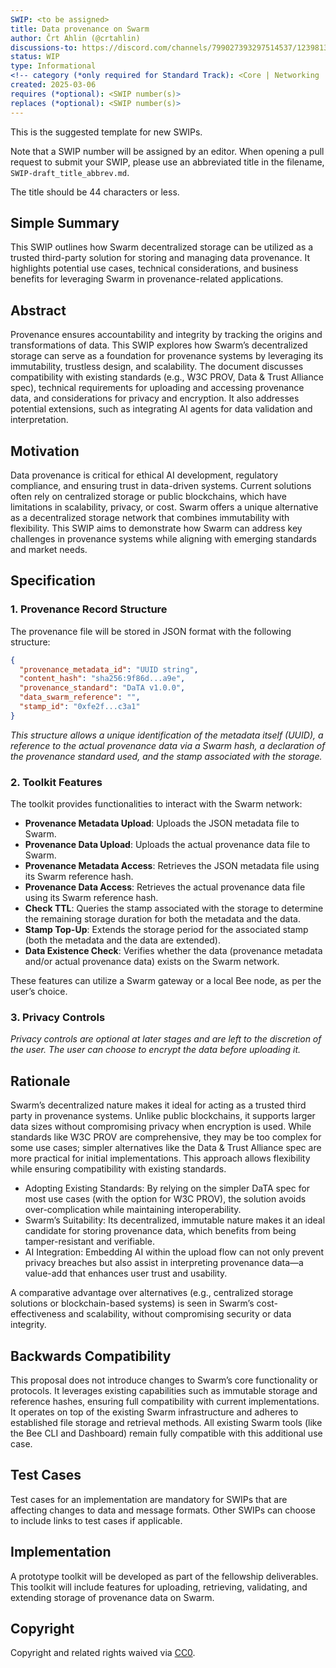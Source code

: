```yaml
---
SWIP: <to be assigned>
title: Data provenance on Swarm
author: Črt Ahlin (@crtahlin)
discussions-to: https://discord.com/channels/799027393297514537/1239813439136993280
status: WIP
type: Informational
<!-- category (*only required for Standard Track): <Core | Networking | Interface | ERC> -->
created: 2025-03-06
requires (*optional): <SWIP number(s)>
replaces (*optional): <SWIP number(s)>
---
```


<!--You can leave these HTML comments in your merged SWIP and delete the visible duplicate text guides, they will not appear and may be helpful to refer to if you edit it again. This is the suggested template for new SWIPs. Note that a SWIP number will be assigned by an editor. When opening a pull request to submit your SWIP, please use an abbreviated title in the filename, `SWIP-draft_title_abbrev.md`. The title should be 44 characters or less.-->
This is the suggested template for new SWIPs.

Note that a SWIP number will be assigned by an editor. When opening a pull request to submit your SWIP, please use an abbreviated title in the filename, `SWIP-draft_title_abbrev.md`.

The title should be 44 characters or less.

## Simple Summary
<!--"If you can't explain it simply, you don't understand it well enough." Provide a simplified and layman-accessible explanation of the SWIP.-->
This SWIP outlines how Swarm decentralized storage can be utilized as a trusted third-party solution for storing and managing data provenance. It highlights potential use cases, technical considerations, and business benefits for leveraging Swarm in provenance-related applications.

## Abstract
<!--A short (~200 word) description of the technical issue being addressed.-->
Provenance ensures accountability and integrity by tracking the origins and transformations of data. This SWIP explores how Swarm’s decentralized storage can serve as a foundation for provenance systems by leveraging its immutability, trustless design, and scalability. The document discusses compatibility with existing standards (e.g., W3C PROV, Data & Trust Alliance spec), technical requirements for uploading and accessing provenance data, and considerations for privacy and encryption. It also addresses potential extensions, such as integrating AI agents for data validation and interpretation.

## Motivation
<!--The motivation is critical for SWIPs that want to change the Swarm protocol. It should clearly explain why the existing protocol specification is inadequate to address the problem that the SWIP solves. SWIP submissions without sufficient motivation may be rejected outright.-->
Data provenance is critical for ethical AI development, regulatory compliance, and ensuring trust in data-driven systems. Current solutions often rely on centralized storage or public blockchains, which have limitations in scalability, privacy, or cost. Swarm offers a unique alternative as a decentralized storage network that combines immutability with flexibility. This SWIP aims to demonstrate how Swarm can address key challenges in provenance systems while aligning with emerging standards and market needs.

## Specification
<!--The technical specification should describe the syntax and semantics of any new feature. The specification should be detailed enough to allow competing, interoperable implementations for the current Swarm platform and future client implementations.-->


### 1. Provenance Record Structure
The provenance file will be stored in JSON format with the following structure:

```json
{
  "provenance_metadata_id": "UUID string",
  "content_hash": "sha256:9f86d...a9e",
  "provenance_standard": "DaTA v1.0.0",
  "data_swarm_reference": "",
  "stamp_id": "0xfe2f...c3a1"
}
```

*This structure allows a unique identification of the metadata itself (UUID), a reference to the actual provenance data via a Swarm hash, a declaration of the provenance standard used, and the stamp associated with the storage.*

### 2. Toolkit Features
The toolkit provides functionalities to interact with the Swarm network:

- **Provenance Metadata Upload**: Uploads the JSON metadata file to Swarm.
- **Provenance Data Upload**: Uploads the actual provenance data file to Swarm.
- **Provenance Metadata Access**: Retrieves the JSON metadata file using its Swarm reference hash.
- **Provenance Data Access**: Retrieves the actual provenance data file using its Swarm reference hash.
- **Check TTL**: Queries the stamp associated with the storage to determine the remaining storage duration for both the metadata and the data.
- **Stamp Top-Up**: Extends the storage period for the associated stamp (both the metadata and the data are extended).
- **Data Existence Check**: Verifies whether the data (provenance metadata and/or actual provenance data) exists on the Swarm network.

These features can utilize a Swarm gateway or a local Bee node, as per the user’s choice.

### 3. Privacy Controls

*Privacy controls are optional at later stages and are left to the discretion of the user. The user can choose to encrypt the data before uploading it.*


## Rationale
<!--The rationale fleshes out the specification by describing what motivated the design and why particular design decisions were made. It should describe alternate designs that were considered and related work, e.g. how the feature is supported in other languages. The rationale may also provide evidence of consensus within the community, and should discuss important objections or concerns raised during discussion.-->
Swarm’s decentralized nature makes it ideal for acting as a trusted third party in provenance systems. Unlike public blockchains, it supports larger data sizes without compromising privacy when encryption is used. While standards like W3C PROV are comprehensive, they may be too complex for some use cases; simpler alternatives like the Data & Trust Alliance spec are more practical for initial implementations. This approach allows flexibility while ensuring compatibility with existing standards.

- Adopting Existing Standards: By relying on the simpler DaTA spec for most use cases (with the option for W3C PROV), the solution avoids over-complication while maintaining interoperability.
- Swarm’s Suitability: Its decentralized, immutable nature makes it an ideal candidate for storing provenance data, which benefits from being tamper-resistant and verifiable.
- AI Integration: Embedding AI within the upload flow can not only prevent privacy breaches but also assist in interpreting provenance data—a value-add that enhances user trust and usability.

A comparative advantage over alternatives (e.g., centralized storage solutions or blockchain-based systems) is seen in Swarm’s cost-effectiveness and scalability, without compromising security or data integrity.

## Backwards Compatibility
<!--All SWIPs that introduce backwards incompatibilities must include a section describing these incompatibilities and their severity. The SWIP must explain how the author proposes to deal with these incompatibilities. SWIP submissions without a sufficient backwards compatibility treatise may be rejected outright.-->
This proposal does not introduce changes to Swarm’s core functionality or protocols. It leverages existing capabilities such as immutable storage and reference hashes, ensuring full compatibility with current implementations.
It operates on top of the existing Swarm infrastructure and adheres to established file storage and retrieval methods. All existing Swarm tools (like the Bee CLI and Dashboard) remain fully compatible with this additional use case.


## Test Cases
<!--Test cases for an implementation are mandatory for SWIPs that are affecting changes to data and message formats. Other SWIPs can choose to include links to test cases if applicable.-->
Test cases for an implementation are mandatory for SWIPs that are affecting changes to data and message formats. Other SWIPs can choose to include links to test cases if applicable.

## Implementation
<!--The implementations must be completed before any SWIP is given status "Final", but it need not be completed before the SWIP is accepted. While there is merit to the approach of reaching consensus on the specification and rationale before writing code, the principle of "rough consensus and running code" is still useful when it comes to resolving many discussions of API details.-->
A prototype toolkit will be developed as part of the fellowship deliverables. This toolkit will include features for uploading, retrieving, validating, and extending storage of provenance data on Swarm.

## Copyright
Copyright and related rights waived via [CC0](https://creativecommons.org/publicdomain/zero/1.0/).
